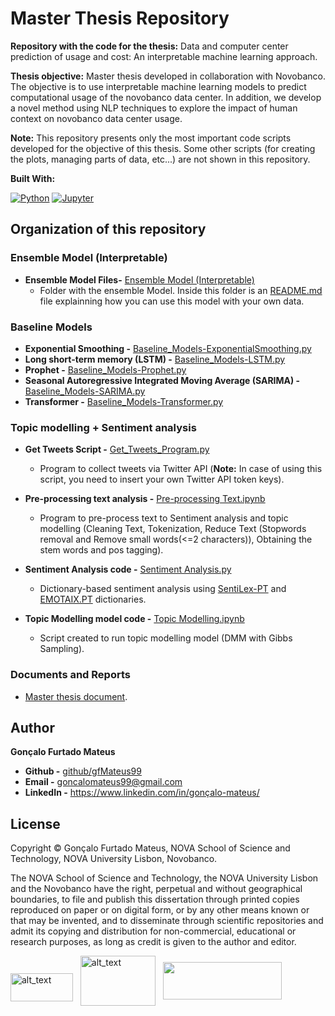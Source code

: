 # Master Thesis Repository

**Repository with the code for the thesis:** Data and computer center prediction of usage and cost: An interpretable machine learning approach.

**Thesis objective:** Master thesis developed in collaboration with Novobanco. The objective is to use interpretable machine learning models to predict computational usage of the novobanco data center. In addition, we develop a novel method using NLP techniques to explore the impact of human context on novobanco data center usage. 

**Note:** This repository presents only the most important code scripts developed for the objective of this thesis. Some other scripts (for creating the plots, managing parts of data, etc...) are not shown in this repository.

**Built With:** 

[![Python][Python.js]][Python-url] [![Jupyter][Jupyter.js]][Jupyter-url] 
 
## Organization of this repository

### Ensemble Model (Interpretable)

- **Ensemble Model Files-** [Ensemble Model (Interpretable)]
  - Folder with the ensemble Model. Inside this folder is an [README.md] file explainning how you can use this model with your own data.

### Baseline Models

- **Exponential Smoothing -** [Baseline_Models-ExponentialSmoothing.py]
- **Long short-term memory (LSTM) -** [Baseline_Models-LSTM.py]
- **Prophet -** [Baseline_Models-Prophet.py]
- **Seasonal Autoregressive Integrated Moving Average (SARIMA) -** [Baseline_Models-SARIMA.py]
- **Transformer -** [Baseline_Models-Transformer.py]

### Topic modelling + Sentiment analysis

- **Get Tweets Script -** [Get_Tweets_Program.py] 
  - Program to collect tweets via Twitter API (**Note:** In case of using this script, you need to insert your own Twitter API token keys).

- **Pre-processing text analysis -** [Pre-processing Text.ipynb]
  - Program to pre-process text to Sentiment analysis and topic modelling (Cleaning Text, Tokenization, Reduce Text (Stopwords removal and Remove small words(<=2 characters)), Obtaining the stem words and pos tagging).

- **Sentiment Analysis code -** [Sentiment Analysis.py]
  - Dictionary-based sentiment analysis using [SentiLex-PT] and [EMOTAIX.PT] dictionaries.

- **Topic Modelling model code -** [Topic Modelling.ipynb]
  - Script created to run topic modelling model (DMM with Gibbs Sampling).

### Documents and Reports
  - [Master thesis document].


## Author

**Gonçalo Furtado Mateus**

* **Github -** [github/gfMateus99](https://github.com/gfMateus99)
* **Email -** goncalomateus99@gmail.com
* **LinkedIn -** https://www.linkedin.com/in/gonçalo-mateus/

## License
Copyright © Gonçalo Furtado Mateus, NOVA School of Science and Technology, NOVA University Lisbon, Novobanco.

The NOVA School of Science and Technology, the NOVA University Lisbon and the Novobanco have the right, perpetual and without geographical boundaries, to file and publish this dissertation through printed copies reproduced on paper or on digital form, or by any other means known or that may be invented, and to disseminate through scientific repositories and admit its copying and distribution for non-commercial, educational or research purposes, as long as credit is given to the author and editor.

<p float="left" >

<div>
<img align="center" alt="alt_text" src="https://www.unl.pt/sites/default/files/nova_logo21_hp.png" data-canonical-src="https://www.unl.pt/sites/default/files/nova_logo21_hp.png" width="100" height="45" style="margin-top: 20px"/>  &nbsp;
<img align="center" alt="alt_text" src="https://upload.wikimedia.org/wikipedia/commons/thumb/c/ca/Novologofct2021.png/1280px-Novologofct2021.png" data-canonical-src="https://www.novobanco.pt/" width="120" height="80" />  &nbsp; 
<img align="center" src="https://cdn.myportfolio.com/52c9985fffa93e38c02cab522b6c8a04/2ab2b72c-4b71-47ae-95c6-89ac45f6bbb3_rw_1920.jpg?h=8c9e8cefaf642aa87853288a04eccc1d" data-canonical-src="https://cdn.myportfolio.com/52c9985fffa93e38c02cab522b6c8a04/2ab2b72c-4b71-47ae-95c6-89ac45f6bbb3_rw_1920.jpg?h=8c9e8cefaf642aa87853288a04eccc1d" width="190" height="60" />  &nbsp;
</div>
</p>




[README.md]: <https://github.com/gfMateus99/Master_Thesis/blob/main/Ensemble%20Model%20(Interpretable)/README.md>
[Ensemble Model (Interpretable)]: <https://github.com/gfMateus99/Master_Thesis/tree/main/Ensemble%20Model%20(Interpretable)>
[Get_Tweets_Program.py]: <https://github.com/gfMateus99/Master_Thesis/blob/main/Sentiment%20analysis%20%2B%20Topic%20modelling/Get_Tweets_Program.py>
[Baseline_Models-ExponentialSmoothing.py]: <https://github.com/gfMateus99/Master_Thesis/blob/main/Baseline%20Models/Baseline_Models-ExponentialSmoothing.py>
[Baseline_Models-LSTM.py]: <https://github.com/gfMateus99/Master_Thesis/blob/main/Baseline%20Models/Baseline_Models-LSTM.py>
[Baseline_Models-Prophet.py]: <https://github.com/gfMateus99/Master_Thesis/blob/main/Baseline%20Models/Baseline_Models-Prophet.py>
[Baseline_Models-SARIMA.py]: <https://github.com/gfMateus99/Master_Thesis/blob/main/Baseline%20Models/Baseline_Models-SARIMA.py>
[Baseline_Models-Transformer.py]: <https://github.com/gfMateus99/Master_Thesis/blob/main/Baseline%20Models/Baseline_Models-Transformer.py>
[Pre-processing Text.ipynb]: <https://github.com/gfMateus99/Master_Thesis/blob/main/Sentiment%20analysis%20%2B%20Topic%20modelling/Pre-processing%20Text.ipynb>
[Topic Modelling.ipynb]: <https://github.com/gfMateus99/Master_Thesis/blob/main/Sentiment%20analysis%20%2B%20Topic%20modelling/Topic%20Modelling.ipynb>
[Sentiment Analysis.py]: <https://github.com/gfMateus99/Master_Thesis/blob/main/Sentiment%20analysis%20%2B%20Topic%20modelling/Sentiment%20Analysis.py>  
[SentiLex-PT]: <https://b2find.eudat.eu/dataset/b6bd16c2-a8ab-598f-be41-1e7aeecd60d3>  
[EMOTAIX.PT]: <https://portulanclarin.net/repository/browse/emotaixpt/c2c715c0b1b111ea803e02420a0004034aecafbdb25f4a9787e7a27c9da6bd6a/>  
[Master thesis document]: <https://github.com/gfMateus99/Master_Thesis/blob/main/Documents%20and%20Reports/Thesis_Final.pdf/>  

<!-- MARKDOWN LINKS & IMAGES -->
<!-- https://www.markdownguide.org/basic-syntax/#reference-style-links -->
[Python.js]: https://img.shields.io/badge/Python-35495E?style=for-the-badge&logo=python&logoColor=blue
[Python-url]: https://www.python.org/

[Jupyter.js]: https://img.shields.io/badge/Jupyter_notebook-35495E?style=for-the-badge&logo=Jupyter&logoColor=orange
[Jupyter-url]: https://jupyter.org/


